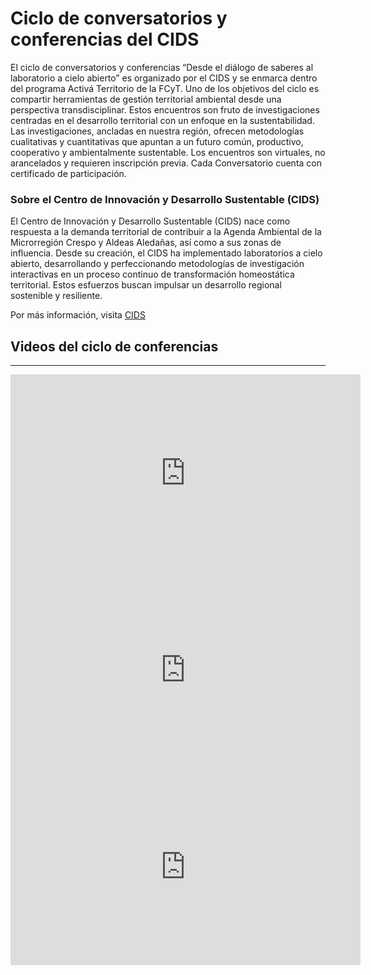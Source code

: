 # Ciclo de conversatorios y conferencias del CIDS 

El ciclo de conversatorios y conferencias “Desde el diálogo de saberes al laboratorio a cielo abierto” es organizado por el CIDS y se enmarca dentro del programa Activá Territorio de la FCyT. 
Uno de los objetivos del ciclo es compartir herramientas de gestión territorial ambiental desde una perspectiva transdisciplinar. Estos encuentros son fruto de investigaciones centradas en el desarrollo territorial con un enfoque en la sustentabilidad. Las investigaciones, ancladas en nuestra región, ofrecen metodologías cualitativas y cuantitativas que apuntan a un futuro común, productivo, cooperativo y ambientalmente sustentable. 
Los encuentros son virtuales, no arancelados y requieren inscripción previa. Cada Conversatorio cuenta con certificado de participación.

### Sobre el Centro de Innovación y Desarrollo Sustentable (CIDS)
El Centro de Innovación y Desarrollo Sustentable (CIDS) nace como respuesta a la demanda territorial de contribuir a la Agenda Ambiental de la Microrregión Crespo y Aldeas Aledañas, así como a sus zonas de influencia. Desde su creación, el CIDS ha implementado laboratorios a cielo abierto, desarrollando y perfeccionando metodologías de investigación interactivas en un proceso continuo de transformación homeostática territorial. Estos esfuerzos buscan impulsar un desarrollo regional sostenible y resiliente.

Por más información, visita [CIDS](https://cidsfcyt.wordpress.com/)

## Videos del ciclo de conferencias
---
<iframe width="560" height="315" src="https://www.youtube.com/embed/xZwnffuqvuo?si=s01LXIm4XaVHuLaR" title="YouTube video player" frameborder="0" allow="accelerometer; autoplay; clipboard-write; encrypted-media; gyroscope; picture-in-picture; web-share" referrerpolicy="strict-origin-when-cross-origin" allowfullscreen></iframe>
<iframe width="560" height="315" src="https://www.youtube.com/embed/pkODD9GXsSY?si=d57g6hXXvXBaW7-b" title="YouTube video player" frameborder="0" allow="accelerometer; autoplay; clipboard-write; encrypted-media; gyroscope; picture-in-picture; web-share" referrerpolicy="strict-origin-when-cross-origin" allowfullscreen></iframe>
<iframe width="560" height="315" src="https://www.youtube.com/embed/E1YRZZxqwR4?si=lLo3N5P7i-rL1q0c" title="YouTube video player" frameborder="0" allow="accelerometer; autoplay; clipboard-write; encrypted-media; gyroscope; picture-in-picture; web-share" referrerpolicy="strict-origin-when-cross-origin" allowfullscreen></iframe>